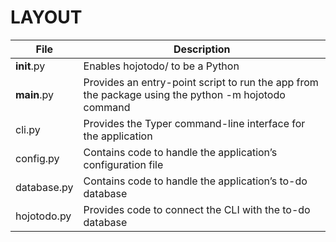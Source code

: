 # LAYOUT
| File|	      Description|
|------------|-------------------- |
|__init__.py|   Enables hojotodo/ to be a Python |package|
|__main__.py|   Provides an entry-point script to run the app from the package using the python -m hojotodo command|
|cli.py	    |  Provides the Typer command-line interface for the application|
|config.py  |   Contains code to handle the application’s configuration file|
|database.py|   Contains code to handle the application’s to-do database|
|hojotodo.py|     Provides code to connect the CLI with the to-do database|
